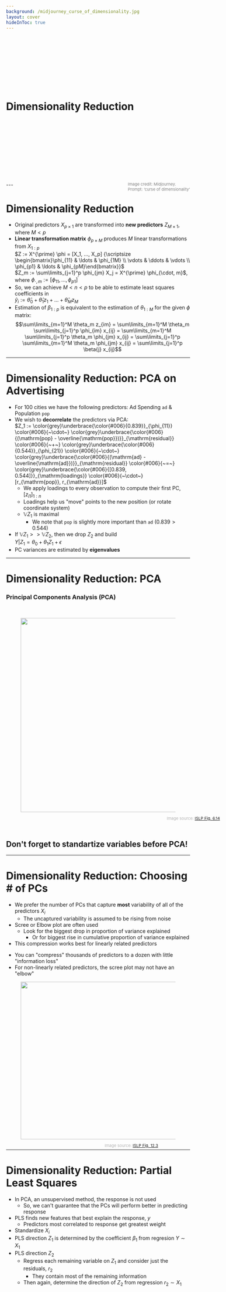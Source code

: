 ```yaml
---
background: /midjourney_curse_of_dimensionality.jpg
layout: cover
hideInToc: true
---
```

<br>
<br>
<br>
<br>
<br>
<br>
<br>
<br>

# Dimensionality Reduction

<div>
<br>
<br>
<br>
<br>
<br>
<br>
<br>
<br>
<br>
<br>
<span style="color:gray; font-size: 11px; float: right;">Image credit: Midjourney.<br> Prompt: ‘curse of dimensionality'
</span>
</div>
---

# Dimensionality Reduction

* Original predictors $X_{p \times 1}$ are transformed into **new predictors** $Z_{M \times 1}$, where $M < p$
* **Linear transformation matrix** $\phi_{p \times M}$ produces $M$ linear transformations from $X_{1:p}$ <br>
$Z := X^{\prime} \phi = [X_1, ..., X_p] {\scriptsize \begin{bmatrix}\phi_{11} & \ldots & \phi_{1M} \\ \vdots & \ddots & \vdots \\ \phi_{p1} & \ldots & \phi_{pM}\end{bmatrix}}$ <br>
$Z_m := \sum\limits_{j=1}^p \phi_{jm} X_j = X^{\prime} \phi_{\cdot, m}$, where $\phi_{\cdot, m} := [\phi_{11}, ..., \phi_{p1}]^{\prime}$
* So, we can achieve $M < n < p$ to be able to estimate least squares coefficients in <br> $\hat{y}_i := \hat{\theta}_0 + \hat{\theta}_1 z_1 + ... + \hat{\theta}_M z_M$
* Estimation of $\beta_{1:p}$ is equivalent to the estimation of $\theta_{1:M}$ for the given $\phi$ matrix:
$$\sum\limits_{m=1}^M \theta_m z_{im} = \sum\limits_{m=1}^M \theta_m \sum\limits_{j=1}^p \phi_{im} x_{ij} = \sum\limits_{m=1}^M \sum\limits_{j=1}^p \theta_m \phi_{jm} x_{ij} = \sum\limits_{j=1}^p \sum\limits_{m=1}^M \theta_m \phi_{jm} x_{ij} = \sum\limits_{j=1}^p \beta{j} x_{ij}$$

---

# Dimensionality Reduction: PCA on Advertising

* For $100$ cities we have the following predictors: Ad Spending ``ad`` & Population ``pop``
* We wish to **decorrelate** the predictors via PCA: <br>
$Z_1 :=
\color{grey}\underbrace{\color{#006}{0.839}}_{\phi_{11}}
\color{#006}{~\cdot~}
\color{grey}\underbrace{\color{#006}{(\mathrm{pop} - \overline{\mathrm{pop}})}}_{\mathrm{residual}}
\color{#006}{~+~}
\color{grey}\underbrace{\color{#006}{0.544}}_{\phi_{21}}
\color{#006}{~\cdot~}
\color{grey}\underbrace{\color{#006}{(\mathrm{ad} - \overline{\mathrm{ad}})}}_{\mathrm{residual}}
\color{#006}{~=~}
\color{grey}\underbrace{\color{#006}{[0.839, 0.544]}}_{\mathrm{loadings}}
\color{#006}{~\cdot~} [r_{\mathrm{pop}}, r_{\mathrm{ad}}]$
	* We apply loadings to every observation to compute their first PC, $[z_{i1}]_{1:n}$
	* Loadings help us "move" points to the new position (or rotate coordinate system)
	* $\mathbb{V}Z_1$ is maximal
		* We note that ``pop`` is slightly more important than ``ad`` ($0.839 > 0.544$)
* If $\mathbb{V}Z_1 >> \mathbb{V}Z_2$, then we drop $Z_2$ and build <br> $Y | Z_1 = \theta_0 + \theta_1 Z_1 + \epsilon$
* PC variances are estimated by **eigenvalues**

---

# Dimensionality Reduction: PCA
### Principal Components Analysis (PCA)

<br>
<figure>
  <img src="/ISLP_figure_6.14.svg" style="width: 530px !important;">
  <figcaption style="color:#b3b3b3ff; font-size: 11px; position: relative; top: 10px; left: 400px;">Image source:
    <a href="https://hastie.su.domains/ISLR2/ISLP_website.pdf#page=262">ISLP Fig. 6.14</a>
  </figcaption>
</figure>
<br>

## Don't forget to standartize variables before PCA!

---

# Dimensionality Reduction: Choosing # of PCs

* We prefer the number of PCs that capture **most** variability of all of the predictors $X_i$
	* The uncaptured variability is assumed to be rising from noise
* Scree or Elbow plot are often used
	* Look for the biggest drop in proportion of variance explained
		* Or for biggest rise in cumulative proportion of variance explained
* This compression works best for linearly related predictors

<div class="grid grid-cols-[7fr,8fr] gap-1">
<div>

* You can "compress" thousands of predictors to a dozen with little "information loss"
* For non-linearly related predictors, the scree plot may not have an "elbow"
</div>
<div>
<figure>
  <img src="/ISLP_figure_12.3.svg" style="width: 430px !important;">
  <figcaption style="color:#b3b3b3ff; font-size: 11px; position: relative; top: 10px; left: 230px;">Image source:
    <a href="https://hastie.su.domains/ISLR2/ISLP_website.pdf#page=518">ISLP Fig. 12.3</a>
  </figcaption>
</figure>
</div>
</div>

---

# Dimensionality Reduction: Partial Least Squares

* In PCA, an unsupervised method, the response is not used
	* So, we can't guarantee that the PCs will perform better in predicting response
* PLS finds new features that best explain the response, $y$
	* Predictors most correlated to response get greatest weight
* Standardize $X_i$
* PLS direction $Z_1$ is determined by the coefficient $\beta_1$ from regresion $Y \sim X_1$
* PLS direction $Z_2$
	* Regress each remaining variable on $Z_1$ and consider just the residuals, $r_2$
		* They contain most of the remaining information
	* Then again, determine the direction of $Z_2$ from regression $r_2 \sim X_1$